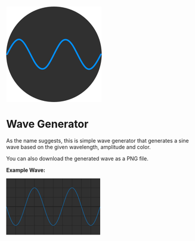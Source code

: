 ![Icon](favicon.svg)

# Wave Generator

As the name suggests, this is simple wave generator that generates a sine wave based on the given wavelength, amplitude and color.

You can also download the generated wave as a PNG file.

**Example Wave:**

<img src="Wave.png" alt="Example Wave" style="width: 50%;">